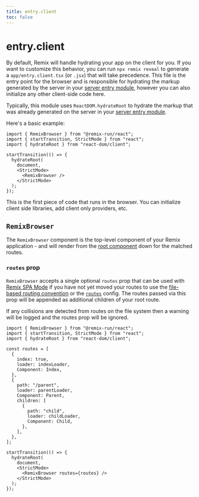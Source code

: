 ```yaml
---
title: entry.client
toc: false
---
```


# entry.client

By default, Remix will handle hydrating your app on the client for you. If you want to customize this behavior, you can run `npx remix reveal` to generate a `app/entry.client.tsx` (or `.jsx`) that will take precedence. This file is the entry point for the browser and is responsible for hydrating the markup generated by the server in your [server entry module][server_entry_module], however you can also initialize any other client-side code here.

Typically, this module uses `ReactDOM.hydrateRoot` to hydrate the markup that was already generated on the server in your [server entry module][server_entry_module].

Here's a basic example:

```tsx filename=app/entry.client.tsx
import { RemixBrowser } from "@remix-run/react";
import { startTransition, StrictMode } from "react";
import { hydrateRoot } from "react-dom/client";

startTransition(() => {
  hydrateRoot(
    document,
    <StrictMode>
      <RemixBrowser />
    </StrictMode>
  );
});
```

This is the first piece of code that runs in the browser. You can initialize client side libraries, add client only providers, etc.

## `RemixBrowser`

The `RemixBrowser` component is the top-level component of your Remix application - and will render from the [root component][root] down for the matched routes.

### `routes` prop

`RemixBrowser` accepts a single optional `routes` prop that can be used with [Remix SPA Mode][spa-mode] if you have not yet moved your routes to use the [file-based routing convention][file-based-routing] or the [`routes`][routes] config. The routes passed via this prop will be appended as additional children of your root route.

<docs-warn>If any collisions are detected from routes on the file system then a warning will be logged and the routes prop will be ignored.</docs-warn>

```tsx filename=entry.client.stsx
import { RemixBrowser } from "@remix-run/react";
import { startTransition, StrictMode } from "react";
import { hydrateRoot } from "react-dom/client";

const routes = [
  {
    index: true,
    loader: indexLoader,
    Component: Index,
  },
  {
    path: "/parent",
    loader: parentLoader,
    Component: Parent,
    children: [
      {
        path: "child",
        loader: childLoader,
        Component: Child,
      },
    ],
  },
];

startTransition(() => {
  hydrateRoot(
    document,
    <StrictMode>
      <RemixBrowser routes={routes} />
    </StrictMode>
  );
});
```

[root]: ./root
[server_entry_module]: ./entry.server
[spa-mode]: ../future/spa-mode
[file-based-routing]: ./routes
[routes]: ./vite-config#routes
